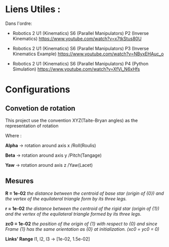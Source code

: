 # Liens Utiles :
Dans l'ordre:

- Robotics 2 U1 (Kinematics) S6 (Parallel Manipulators) P2 (Inverse Kinematics)
https://www.youtube.com/watch?v=x7tkStus80U

- Robotics 2 U1 (Kinematics) S6 (Parallel Manipulators) P3 (Inverse Kinematics Example)
https://www.youtube.com/watch?v=NByxEHAuc_o

- Robotics 2 U1 (Kinematics) S6 (Parallel Manipulators) P4 (Python Simulation)
https://www.youtube.com/watch?v=XfVi_N6xHfs

# Configurations 

## Convetion de rotation
This project use the convention XYZ(Taite-Bryan angles) as the representation of rotation 

Where :

**Alpha** -> rotation around axis x  /Roll(Roulis)

**Beta** -> rotation around axis y /Pitch(Tangage)

**Yaw** -> rotation around axis z /Yaw(Lacet)


## Mesures
**R = 1e-02**  *the distance between the centroid of base star (origin of {0}) and the vertex of the equilateral triangle form by its three legs.*

**r = 1e-02**  *the distance between the centroid of the rigid star (origin of {1}) and the vertex of the equilateral triangle formed by its three legs.*

**zc0 = 1e-02** *the position of the origin of {1} with respect to {0} and since Frame {1} has the same orientation as {0} at initialization. (xc0 = yc0 = 0)*

**Links' Range**
l1, l2, l3 -> [1e-02, 1.5e-02]



